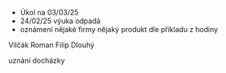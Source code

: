 * Úkol na 03/03/25  
* 24/02/25 výuka odpadá
* oznámení nějaké firmy nějaký produkt dle příkladu z hodiny

Vilčák Roman
Filip Dlouhý 

uznání docházky
